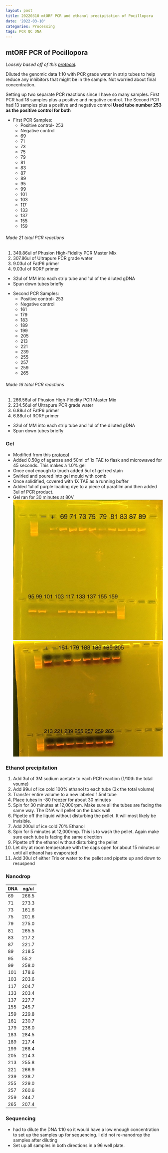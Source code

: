 ```yaml
---
layout: post
title: 20220310 mtORF PCR and ethanol precipitation of Pocillopora
date: '2022-03-10'
categories: Processing
tags: PCR QC DNA
---
```


## mtORF PCR of Pocillopora
*Loosely based off of this [protocol](https://meschedl.github.io/MESPutnam_Open_Lab_Notebook/mtORF-protocol/).*

Diluted the genomic data 1:10 with PCR grade water in strip tubes to help reduce any inhibitors that might be in the sample. Not worried about final concentration.

Setting up two separate PCR reactions since I have so many samples.
First PCR had 18 samples plus a positive and negative control. The Second PCR had 13 samples plus a positive and negative control
**Used tube number 253 as the positive control for both**

 - First PCR Samples:
    * Positive control- 253
    * Negative control
    * 69
    * 71
    * 73
    * 75
    * 79
    * 81
    * 83
    * 87
    * 89
    * 95
    * 99
    * 101
    * 103
    * 117
    * 133
    * 137
    * 155
    * 159

###### Made 21 total PCR reactions
  1. 349.86ul of Phusion High-Fidelity PCR Master Mix
  2. 307.86ul of Ultrapure PCR grade water
  3. 9.03ul of FatP6 primer
  4. 9.03ul of RORF primer

  * 32ul of MM into each strip tube and 1ul of the diluted gDNA
  * Spun down tubes briefly


 - Second PCR Samples:
    * Positive control- 253
    * Negative control
    * 161
    * 179
    * 183
    * 189
    * 199
    * 205
    * 213
    * 221
    * 239
    * 255
    * 257
    * 259
    * 265


###### Made 16 total PCR reactions
  1. 266.56ul of Phusion High-Fidelity PCR Master Mix
  2. 234.56ul of Ultrapure PCR grade water
  3. 6.88ul of FatP6 primer
  4. 6.88ul of RORF primer

  * 32ul of MM into each strip tube and 1ul of the diluted gDNA
  * Spun down tubes briefly

### Gel

- Modified from this [protocol](https://meschedl.github.io/MESPutnam_Open_Lab_Notebook/Gel-Protocol/)
- Added 0.50g of agarose and 50ml of 1x TAE to flask and microwaved for 45 seconds. This makes a 1.0% gel
- Once cool enough to touch added 5ul of gel red stain
- Swirled and poured into gel mould with comb
- Once solidified, covered with 1X TAE as a running buffer
- Added 1ul of purple loading dye to a piece of parafilm and then added 3ul of PCR product.
- Gel ran for 30 minutes at 80V
 ![20220310_gel.jpg](https://github.com/Kterpis/Putnam_Lab_Notebook/blob/master/images/gels/20220310_gel.jpg?raw=true)
  ![20220310_gel2.jpg](https://github.com/Kterpis/Putnam_Lab_Notebook/blob/master/images/gels/20220310_gel2.jpg?raw=true)

### Ethanol precipitation
1. Add 3ul of 3M sodium acetate to each PCR reaction (1/10th the total voume)
2. Add 99ul of ice cold 100% ethanol to each tube (3x the total volume)
3. Transfer entire volume to a new labeled 1.5ml tube
4. Place tubes in -80 freezer for about 30 minutes
5. Spin for 30 minutes at 12,000rpm. Make sure all the tubes are facing the same way. The DNA will pellet on the back wall
6. Pipette off the liquid without disturbing the pellet. It will most likely be invisible.
7. Add 200ul of ice cold 70% Ethanol
8. Spin for 5 minutes at 12,000rmp. This is to wash the pellet. Again make sure each tube is facing the same direction
9. Pipette off the ethanol without disturbing the pellet
10. Let dry at room temperature with the caps open for about 15 minutes or until all ethanol has evaporated
11. Add 30ul of either Tris or water to the pellet and pipette up and down to resuspend

### Nanodrop

| DNA | ng/ul |
|-------------	|------------	|
|69 | 266.5|
|71 | 273.3|
|73 | 161.6|
|75 |201.6|
|79 | 275.0|
|81 | 265.5|
|83 | 217.2|
|87 | 221.7|
|89 | 218.5|
|95 | 55.2|
|99 |258.0|
|101 | 178.6|
|103 | 203.6|
|117 | 204.7|
|133 | 203.4|
|137 |227.7|
|155 | 245.7|
|159 | 229.8|
|161 | 230.7|
|179 | 236.0|
|183 | 284.5|
|189 | 217.4|
|199 | 268.4|
|205 | 214.3|
|213 |255.8|
|221 | 266.9|
|239 | 238.7|
|255 | 229.0|
|257 | 260.6|
|259 | 244.7|
|265 |207.4|


### Sequencing
  - had to dilute the DNA 1:10 so it would have a low enough concentration to set up the samples up for sequencing. I did not re-nanodrop the samples after diluting
  - Set up all samples in both directions in a 96 well plate.
